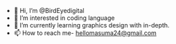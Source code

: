 - 👋 Hi, I’m @BirdEyedigital
- 👀 I’m interested in coding language 
- 🌱 I’m currently learning graphics design with in-depth.
- 📫 How to reach me- hellomasuma24@gmail.com

<!---
BirdEyedigital/BirdEyedigital is a ✨ special ✨ repository because its `README.md` (this file) appears on your GitHub profile.
You can click the Preview link to take a look at your changes.
--->
